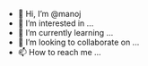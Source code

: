 - 👋 Hi, I’m @manoj
- 👀 I’m interested in ...
- 🌱 I’m currently learning ...
- 💞️ I’m looking to collaborate on ...
- 📫 How to reach me ...

<!---
Mukeshdeeg/Mukeshdeeg is a ✨ special ✨ repository because its `README.md` (this file) appears on your GitHub profile.
You can click the Preview link to take a look at your changes.
--->
